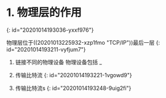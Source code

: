 # 1. 物理层的作用
{: id="20201014193036-yxxf976"}

物理层位于((20201013225932-xzp1fmo "TCP/IP"))最后一层
{: id="20201014193211-vyfjum7"}

1. 链接不同的物理设备
   物理设备包括
   _
2. 传输比特流
{: id="20201014193221-1vgowd9"}

1. 传输比特流s
{: id="20201014193248-9uig2fi"}
